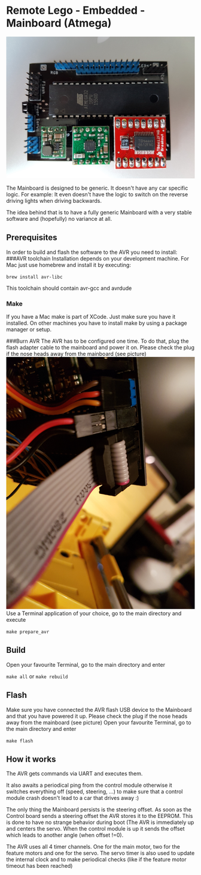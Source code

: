 # Remote Lego - Embedded - Mainboard (Atmega)

![Mainboard](images/Mainboard_with_chips.jpg)

The Mainboard is designed to be generic. It doesn't have any car specific logic. For example: It even doesn't have the logic to switch on the reverse driving lights when driving backwards. 

The idea behind that is to have a fully generic Mainboard with a very stable software and (hopefully) no variance at all.

## Prerequisites
In order to build and flash the software to the AVR you need to install:
###AVR toolchain
Installation depends on your development machine. For Mac just use homebrew and install it by executing:

`brew install avr-libc`

This toolchain should contain avr-gcc and avrdude
### Make
If you have a Mac make is part of XCode. Just make sure you have it installed.
On other machines you have to install make by using a package manager or setup.

###Burn AVR
The AVR has to be configured one time. To do that, plug the flash adapter cable to the mainboard and power it on. Please check the plug if the nose heads away from the mainboard (see picture)
![Flash plug](images/Flash.jpg)
Use a Terminal application of your choice, go to the main directory and execute 

`make prepare_avr`

## Build
Open your favourite Terminal, go to the main directory and enter

`make all` or `make rebuild`

## Flash
Make sure you have connected the AVR flash USB device to the Mainboard and that you have powered it up. Please check the plug if the nose heads away from the mainboard (see picture)
Open your favourite Terminal, go to the main directory and enter

`make flash`

## How it works
The AVR gets commands via UART and executes them.

It also awaits a periodical ping from the control module otherwise it switches everything off (speed, steering, ...) to make sure that a control module crash doesn't lead to a car that drives away :)

The only thing the Mainboard persists is the steering offset. As soon as the Control board sends a steering offset the AVR stores it to the EEPROM. This is done to have no strange behavior during boot (The AVR is immediately up and centers the servo. When the control module is up it sends the offset which leads to another angle (when offset !=0).

The AVR uses all 4 timer channels. One for the main motor, two for the feature motors and one for the servo. The servo timer is also used to update the internal clock and to make periodical checks (like if the feature motor timeout has been reached)